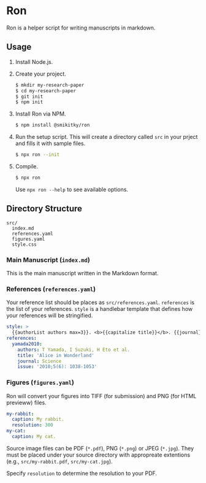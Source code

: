 # Ron

Ron is a helper script for writing manuscripts in markdown.

## Usage

1. Install Node.js.

1. Create your project.

   ```bash
   $ mkdir my-research-paper
   $ cd my-research-paper
   $ git init
   $ npm init
   ```

1. Install Ron via NPM.

   ```bash
   $ npm install @smikitky/ron
   ```

1. Run the setup script. This will create a directory called `src` in your prject and fills it with sample files.

   ```bash
   $ npx ron --init

   ```

1. Compile.

   ```bash
   $ npx ron
   ```

   Use `npx ron --help` to see available options.

## Directory Structure

```
src/
  index.md
  references.yaml
  figures.yaml
  style.css
```

### Main Manuscript (`index.md`)

This is the main manuscript written in the Markdown format.

### References (`references.yaml`)

Your reference list should be places as `src/references.yaml`. `references` is the list of your references. `style` is a handlebar template that defines how your references will be stringified.

```yaml
style: >
  {{authorList authors max=3}}. <b>{{capitalize title}}</b>. {{journal}} {{issue.year}};{{issue.volume}}({{issue.issue}}): {{{pages issue.pages compact=true delim='&ndash;'}}}.
references:
  yamada2010:
    authors: T Yamada, I Suzuki, H Eto et al.
    title: 'Alice in Wonderland'
    journal: Science
    issue: '2010;5(6): 1038-1053'
```

### Figures (`figures.yaml`)

Ron will convert your figures into TIFF (for submission) and PNG (for HTML previeww) files.

```yaml
my-rabbit:
  caption: My rabbit.
  resolution: 300
my-cat:
  caption: My cat.
```

Source image files can be PDF (`*.pdf`), PNG (`*.png`) or JPEG (`*.jpg`). They must be placed under your source directory with appropreate extentions (e.g., `src/my-rabbit.pdf`, `src/my-cat.jpg`).

Specify `resolution` to determine the resolution to your PDF.
